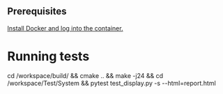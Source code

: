 ## Prerequisites

[Install Docker and log into the container.](./SetupDockerContainers.md)

# Running tests

cd /workspace/build/ && cmake .. && make -j24 && cd /workspace/Test/System && pytest test_display.py -s  --html=report.html

